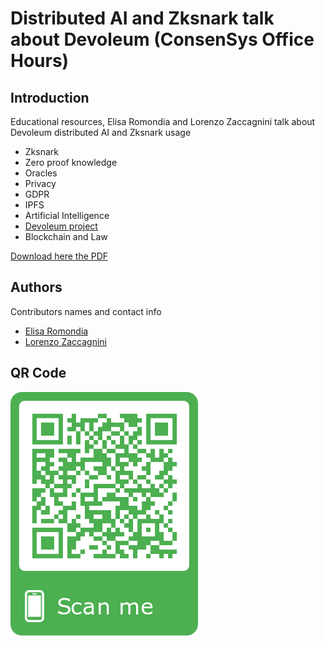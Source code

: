 #  Distributed AI and Zksnark talk about Devoleum (ConsenSys Office Hours)

## Introduction
Educational resources, Elisa Romondia and Lorenzo Zaccagnini talk about Devoleum distributed AI and Zksnark usage

* Zksnark
* Zero proof knowledge
* Oracles
* Privacy
* GDPR
* IPFS
* Artificial Intelligence 
* [Devoleum project](https://www.devoleum.com/)
* Blockchain and Law

[Download here the PDF](https://github.com/LorenzoZaccagnini/consensys-zksnark-talk-devoleum/blob/master/consensys-zksnark-talk-devoleum.pdf)

## Authors
Contributors names and contact info

* [Elisa Romondia](https://www.linkedin.com/in/elisa-romondia/)
* [Lorenzo Zaccagnini](https://www.linkedin.com/in/lorenzo-zaccagnini/)

## QR Code

![QRCODE_consensys](https://github.com/LorenzoZaccagnini/consensys-zksnark-talk-devoleum/blob/master/qrcode.png)
